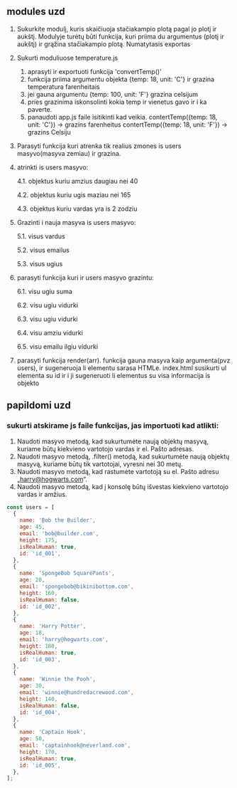 ## modules uzd

1. Sukurkite modulį, kuris skaičiuoja stačiakampio plotą pagal jo plotį ir aukštį. Modulyje turėtų būti funkcija, kuri priima du argumentus (plotį ir aukštį) ir grąžina stačiakampio plotą. Numatytasis exportas

2. Sukurti moduliuose temperature.js

   1. aprasyti ir exportuoti funkcija 'convertTemp()'
   2. funkcija priima argumentu objekta {temp: 18, unit: 'C'} ir grazina temperatura farenheitais
   3. jei gauna argumentu {temp: 100, unit: 'F'} grazina celsijum
   4. pries grazinima iskonsolinti kokia temp ir vienetus gavo ir i ka paverte.
   5. panaudoti app.js faile isitikinti kad veikia.
      contertTemp({temp: 18, unit: 'C'}) -> grazins farenheitus
      contertTemp({temp: 18, unit: 'F'}) -> grazins Celsiju

3. Parasyti funkcija kuri atrenka tik realius zmones is users masyvo(masyva zemiau) ir grazina.

4. atrinkti is users masyvo:

   4.1. objektus kuriu amzius daugiau nei 40

   4.2. objektus kuriu ugis maziau nei 165

   4.3. objektus kuriu vardas yra is 2 zodziu

5. Grazinti i nauja masyva is users masyvo:

   5.1. visus vardus

   5.2. visus emailus

   5.3. visus ugius

6. parasyti funkcija kuri ir users masyvo grazintu:

   6.1. visu ugiu suma

   6.2. visu ugiu vidurki

   6.3. visu ugiu vidurki

   6.4. visu amziu vidurki

   6.5. visu emailu ilgiu vidurki

7. parasyti funkcija render(arr). funkcija gauna masyva kaip argumenta(pvz users), ir sugeneruoja li elementu sarasa HTMLe. index.html susikurti ul elementa su id ir i ji sugeneruoti li elementus su visa informacija is objekto

## papildomi uzd

### sukurti atskirame js faile funkcijas, jas importuoti kad atlikti:

1. Naudoti masyvo metodą, kad sukurtumėte naują objektų masyvą, kuriame būtų kiekvieno vartotojo vardas ir el. Pašto adresas.
2. Naudoti masyvo metodą, .filter() metodą, kad sukurtumėte naują objektų masyvą, kuriame būtų tik vartotojai, vyresni nei 30 metų.
3. Naudoti masyvo metodą, kad rastumėte vartotoją su el. Pašto adresu „harry@hogwarts.com“.
4. Naudoti masyvo metodą, kad į konsolę būtų išvestas kiekvieno vartotojo vardas ir amžius.

```js
const users = [
  {
    name: 'Bob the Builder',
    age: 45,
    email: 'bob@builder.com',
    height: 175,
    isRealHuman: true,
    id: 'id_001',
  },
  {
    name: 'SpongeBob SquarePants',
    age: 20,
    email: 'spongebob@bikinibottom.com',
    height: 160,
    isRealHuman: false,
    id: 'id_002',
  },
  {
    name: 'Harry Potter',
    age: 18,
    email: 'harry@hogwarts.com',
    height: 180,
    isRealHuman: true,
    id: 'id_003',
  },
  {
    name: 'Winnie the Pooh',
    age: 30,
    email: 'winnie@hundredacrewood.com',
    height: 140,
    isRealHuman: false,
    id: 'id_004',
  },
  {
    name: 'Captain Hook',
    age: 50,
    email: 'captainhook@neverland.com',
    height: 170,
    isRealHuman: true,
    id: 'id_005',
  },
];
```
